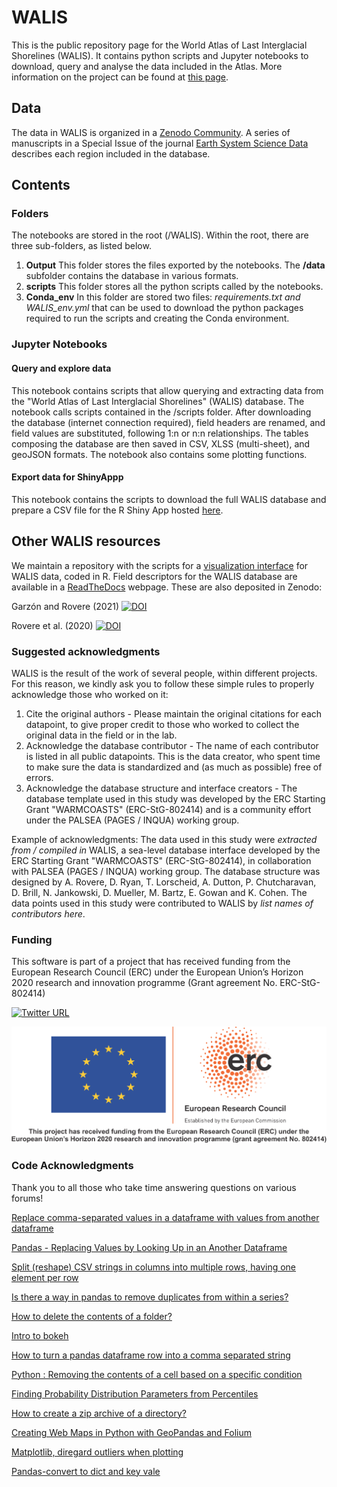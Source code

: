 # WALIS

This is the public repository page for the World Atlas of Last Interglacial Shorelines (WALIS). It contains python scripts and Jupyter notebooks to download, query and analyse the data included in the Atlas. More information on the project can be found at [this page](https://warmcoasts.eu/world-atlas).

## Data
The data in WALIS is organized in a [Zenodo Community](https://zenodo.org/communities/walis_database/). A series of manuscripts in a Special Issue of the journal [Earth System Science Data](https://essd.copernicus.org/articles/special_issue1055.html)
 describes each region included in the database.
 
## Contents

### Folders
The notebooks are stored in the root (/WALIS). Within the root, there are three sub-folders, as listed below.

1. **Output** This folder stores the files exported by the notebooks. The **/data** subfolder contains the database in various formats.
2. **scripts** This folder stores all the python scripts called by the notebooks.
3. **Conda_env** In this folder are stored two files: _requirements.txt_ _and WALIS_env.yml_ that can be used to download the python packages required to run the scripts and creating the Conda environment.

### Jupyter Notebooks
#### Query and explore data
This notebook contains scripts that allow querying and extracting data from the "World Atlas of Last Interglacial Shorelines" (WALIS) database. The notebook calls scripts contained in the /scripts folder. After downloading the database (internet connection required), field headers are renamed, and field values are substituted, following 1:n or n:n relationships. The tables composing the database are then saved in CSV, XLSS (multi-sheet), and geoJSON formats. The notebook also contains some plotting functions.
#### Export data for ShinyAppp
This notebook contains the scripts to download the full WALIS database and prepare a CSV file for the R Shiny App hosted [here](https://warmcoasts.shinyapps.io/WALIS_Visualization/). 

## Other WALIS resources
We maintain a repository with the scripts for a [visualization interface](https://github.com/Alerovere/WALIS_Visualization) for WALIS data, coded in R. Field descriptors for the WALIS database are available in a [ReadTheDocs](https://walis-help.readthedocs.io) webpage.
These are also deposited in Zenodo:

Garzón and Rovere (2021) [![DOI](https://zenodo.org/badge/DOI/10.5281/zenodo.4943541.svg)](https://doi.org/10.5281/zenodo.4943541)

Rovere et al. (2020) [![DOI](https://zenodo.org/badge/DOI/10.5281/zenodo.3961544.svg)](https://doi.org/10.5281/zenodo.3961544)

### Suggested acknowledgments
WALIS is the result of the work of several people, within different projects. For this reason, we kindly ask you to follow these simple rules to properly acknowledge those who worked on it:

1. Cite the original authors - Please maintain the original citations for each datapoint, to give proper credit to those who worked to collect the original data in the field or in the lab.
2. Acknowledge the database contributor - The name of each contributor is listed in all public datapoints. This is the data creator, who spent time to make sure the data is standardized and (as much as possible) free of errors.
3. Acknowledge the database structure and interface creators - The database template used in this study was developed by the ERC Starting Grant "WARMCOASTS" (ERC-StG-802414) and is a community effort under the PALSEA (PAGES / INQUA) working group.

Example of acknowledgments: The data used in this study were *extracted from / compiled in* WALIS, a sea-level database interface developed by the ERC Starting Grant "WARMCOASTS" (ERC-StG-802414), in collaboration with PALSEA (PAGES / INQUA) working group. The database structure was designed by A. Rovere, D. Ryan, T. Lorscheid, A. Dutton, P. Chutcharavan, D. Brill, N. Jankowski, D. Mueller, M. Bartz, E. Gowan and K. Cohen. The data points used in this study were contributed to WALIS by *list names of contributors here*.

### Funding
This software is part of a project that has received funding from the European Research Council (ERC) under the European Union’s Horizon 2020 research and innovation programme (Grant agreement No. ERC-StG-802414)

[![Twitter URL](https://img.shields.io/twitter/url/https/twitter.com/walisdatabase.svg?style=social&label=Follow%20%40walisdatabase)](https://twitter.com/walisdatabase)

![logo](./img/ERC.png)

### Code Acknowledgments
Thank you to all those who take time answering questions on various forums!

[Replace comma-separated values in a dataframe with values from another dataframe](https://stackoverflow.com/questions/59617019/replace-comma-separated-values-in-a-dataframe-with-values-from-another-dataframe/59617707#59617707)

[Pandas - Replacing Values by Looking Up in an Another Dataframe](https://stackoverflow.com/questions/53818434/pandas-replacing-values-by-looking-up-in-an-another-dataframe)

[Split (reshape) CSV strings in columns into multiple rows, having one element per row](https://riptutorial.com/pandas/example/25462/split--reshape--csv-strings-in-columns-into-multiple-rows--having-one-element-per-row)

[Is there a way in pandas to remove duplicates from within a series?](https://stackoverflow.com/questions/56466917/is-there-a-way-in-pandas-to-remove-duplicates-from-within-a-series)

[How to delete the contents of a folder?](https://stackoverflow.com/questions/185936/how-to-delete-the-contents-of-a-folder)

[Intro to bokeh](http://michael-harmon.com/blog/IntroToBokeh.html)

[How to turn a pandas dataframe row into a comma separated string](https://stackoverflow.com/questions/37877708/how-to-turn-a-pandas-dataframe-row-into-a-comma-separated-string)

[Python : Removing the contents of a cell based on a specific condition](https://stackoverflow.com/questions/53082639/python-removing-the-contents-of-a-cell-based-on-a-specific-condition)

[Finding Probability Distribution Parameters from Percentiles](https://www.codeproject.com/Articles/56371/Finding-Probability-Distribution-Parameters-from-P)

[How to create a zip archive of a directory?](https://stackoverflow.com/questions/1855095/how-to-create-a-zip-archive-of-a-directory-in-python)

[Creating Web Maps in Python with GeoPandas and Folium](https://rawgit.com/agaidus/leaflet_webmaps_python/master/sf_crime_mapping_final.html)

[Matplotlib, diregard outliers when plotting](https://stackoverflow.com/questions/11882393/matplotlib-disregard-outliers-when-plotting)

[Pandas-convert to dict and key vale](https://stackoverflow.com/questions/18012505/python-pandas-dataframe-columns-convert-to-dict-key-and-value)
